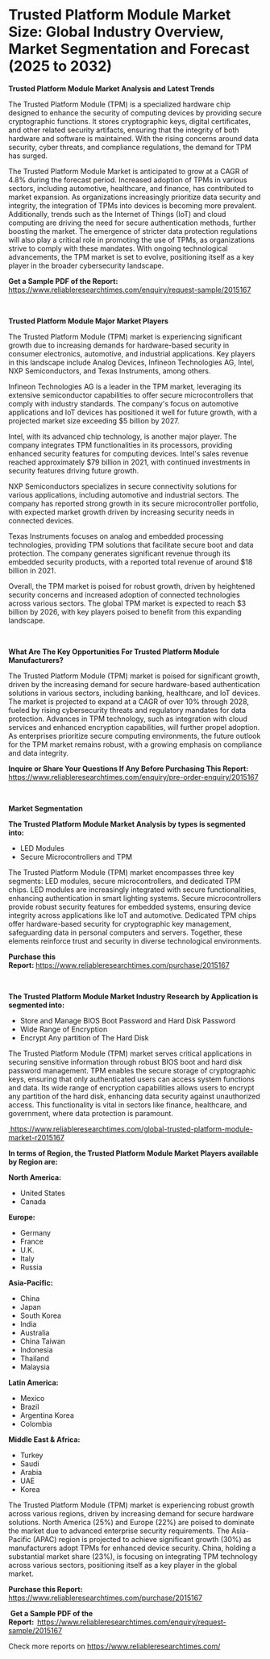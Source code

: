 <p><h1>Trusted Platform Module Market Size: Global Industry Overview, Market Segmentation and Forecast (2025 to 2032)</h1></p><p><strong>Trusted Platform Module Market Analysis and Latest Trends</strong></p>
<p><p>The Trusted Platform Module (TPM) is a specialized hardware chip designed to enhance the security of computing devices by providing secure cryptographic functions. It stores cryptographic keys, digital certificates, and other related security artifacts, ensuring that the integrity of both hardware and software is maintained. With the rising concerns around data security, cyber threats, and compliance regulations, the demand for TPM has surged.</p><p>The Trusted Platform Module Market is anticipated to grow at a CAGR of 4.8% during the forecast period. Increased adoption of TPMs in various sectors, including automotive, healthcare, and finance, has contributed to market expansion. As organizations increasingly prioritize data security and integrity, the integration of TPMs into devices is becoming more prevalent. Additionally, trends such as the Internet of Things (IoT) and cloud computing are driving the need for secure authentication methods, further boosting the market. The emergence of stricter data protection regulations will also play a critical role in promoting the use of TPMs, as organizations strive to comply with these mandates. With ongoing technological advancements, the TPM market is set to evolve, positioning itself as a key player in the broader cybersecurity landscape.</p></p>
<p><strong>Get a Sample PDF of the Report:&nbsp;</strong> <a href="https://www.reliableresearchtimes.com/enquiry/request-sample/2015167?utm_campaign=2198&utm_medium=2&utm_source=Github&utm_content=ia&utm_term=11022025&utm_id=trusted-platform-module">https://www.reliableresearchtimes.com/enquiry/request-sample/2015167</a></p>
<p>&nbsp;</p>
<p><strong>Trusted Platform Module Major Market Players</strong></p>
<p><p>The Trusted Platform Module (TPM) market is experiencing significant growth due to increasing demands for hardware-based security in consumer electronics, automotive, and industrial applications. Key players in this landscape include Analog Devices, Infineon Technologies AG, Intel, NXP Semiconductors, and Texas Instruments, among others.</p><p>Infineon Technologies AG is a leader in the TPM market, leveraging its extensive semiconductor capabilities to offer secure microcontrollers that comply with industry standards. The company's focus on automotive applications and IoT devices has positioned it well for future growth, with a projected market size exceeding $5 billion by 2027.</p><p>Intel, with its advanced chip technology, is another major player. The company integrates TPM functionalities in its processors, providing enhanced security features for computing devices. Intel's sales revenue reached approximately $79 billion in 2021, with continued investments in security features driving future growth.</p><p>NXP Semiconductors specializes in secure connectivity solutions for various applications, including automotive and industrial sectors. The company has reported strong growth in its secure microcontroller portfolio, with expected market growth driven by increasing security needs in connected devices.</p><p>Texas Instruments focuses on analog and embedded processing technologies, providing TPM solutions that facilitate secure boot and data protection. The company generates significant revenue through its embedded security products, with a reported total revenue of around $18 billion in 2021.</p><p>Overall, the TPM market is poised for robust growth, driven by heightened security concerns and increased adoption of connected technologies across various sectors. The global TPM market is expected to reach $3 billion by 2026, with key players poised to benefit from this expanding landscape.</p></p>
<p>&nbsp;</p>
<p><strong>What Are The Key Opportunities For Trusted Platform Module Manufacturers?</strong></p>
<p><p>The Trusted Platform Module (TPM) market is poised for significant growth, driven by the increasing demand for secure hardware-based authentication solutions in various sectors, including banking, healthcare, and IoT devices. The market is projected to expand at a CAGR of over 10% through 2028, fueled by rising cybersecurity threats and regulatory mandates for data protection. Advances in TPM technology, such as integration with cloud services and enhanced encryption capabilities, will further propel adoption. As enterprises prioritize secure computing environments, the future outlook for the TPM market remains robust, with a growing emphasis on compliance and data integrity.</p></p>
<p><strong>Inquire or Share Your Questions If Any Before Purchasing This Report:</strong> <a href="https://www.reliableresearchtimes.com/enquiry/pre-order-enquiry/2015167?utm_campaign=2198&utm_medium=2&utm_source=Github&utm_content=ia&utm_term=11022025&utm_id=trusted-platform-module">https://www.reliableresearchtimes.com/enquiry/pre-order-enquiry/2015167</a></p>
<p>&nbsp;</p>
<p><strong>Market Segmentation</strong></p>
<p><strong>The Trusted Platform Module Market Analysis by types is segmented into:</strong></p>
<p><ul><li>LED Modules</li><li>Secure Microcontrollers and TPM</li></ul></p>
<p><p>The Trusted Platform Module (TPM) market encompasses three key segments: LED modules, secure microcontrollers, and dedicated TPM chips. LED modules are increasingly integrated with secure functionalities, enhancing authentication in smart lighting systems. Secure microcontrollers provide robust security features for embedded systems, ensuring device integrity across applications like IoT and automotive. Dedicated TPM chips offer hardware-based security for cryptographic key management, safeguarding data in personal computers and servers. Together, these elements reinforce trust and security in diverse technological environments.</p></p>
<p><strong>Purchase this Report:&nbsp;</strong><a href="https://www.reliableresearchtimes.com/purchase/2015167?utm_campaign=2198&utm_medium=2&utm_source=Github&utm_content=ia&utm_term=11022025&utm_id=trusted-platform-module">https://www.reliableresearchtimes.com/purchase/2015167</a></p>
<p>&nbsp;</p>
<p><strong>The Trusted Platform Module Market Industry Research by Application is segmented into:</strong></p>
<p><ul><li>Store and Manage BIOS Boot Password and Hard Disk Password</li><li>Wide Range of Encryption</li><li>Encrypt Any partition of The Hard Disk</li></ul></p>
<p><p>The Trusted Platform Module (TPM) market serves critical applications in securing sensitive information through robust BIOS boot and hard disk password management. TPM enables the secure storage of cryptographic keys, ensuring that only authenticated users can access system functions and data. Its wide range of encryption capabilities allows users to encrypt any partition of the hard disk, enhancing data security against unauthorized access. This functionality is vital in sectors like finance, healthcare, and government, where data protection is paramount.</p></p>
<p><a href="https://www.reliableresearchtimes.com/global-trusted-platform-module-market-r2015167?utm_campaign=2198&utm_medium=2&utm_source=Github&utm_content=ia&utm_term=11022025&utm_id=trusted-platform-module">&nbsp;https://www.reliableresearchtimes.com/global-trusted-platform-module-market-r2015167</a></p>
<p><strong>In terms of Region, the Trusted Platform Module Market Players available by Region are:</strong></p>
<p>
    <p> <strong> North America: </strong>
        <ul>
            <li>United States</li>
            <li>Canada</li>
        </ul>
        </p> 
    <p> <strong> Europe: </strong>
        <ul>
            <li>Germany</li>
            <li>France</li>
            <li>U.K.</li>
            <li>Italy</li>
            <li>Russia</li>
        </ul>
        </p> 
    <p> <strong> Asia-Pacific: </strong>
        <ul>
            <li>China</li>
            <li>Japan</li>
            <li>South Korea</li>
            <li>India</li>
            <li>Australia</li>
            <li>China Taiwan</li>
            <li>Indonesia</li>
            <li>Thailand</li>
            <li>Malaysia</li>
        </ul>
        </p> 
    <p> <strong> Latin America: </strong>
        <ul>
            <li>Mexico</li>
            <li>Brazil</li>
            <li>Argentina Korea</li>
            <li>Colombia</li>
        </ul>
        </p> 
    <p> <strong> Middle East & Africa: </strong>
        <ul>
            <li>Turkey</li>
            <li>Saudi</li>
            <li>Arabia</li>
            <li>UAE</li>
            <li>Korea</li>
        </ul>
    </p>
    </p>
<p><p>The Trusted Platform Module (TPM) market is experiencing robust growth across various regions, driven by increasing demand for secure hardware solutions. North America (25%) and Europe (22%) are poised to dominate the market due to advanced enterprise security requirements. The Asia-Pacific (APAC) region is projected to achieve significant growth (30%) as manufacturers adopt TPMs for enhanced device security. China, holding a substantial market share (23%), is focusing on integrating TPM technology across various sectors, positioning itself as a key player in the global market.</p></p>
<p><strong>Purchase this Report: </strong><a href="https://www.reliableresearchtimes.com/purchase/2015167?utm_campaign=2198&utm_medium=2&utm_source=Github&utm_content=ia&utm_term=11022025&utm_id=trusted-platform-module">https://www.reliableresearchtimes.com/purchase/2015167</a></p>
<p>&nbsp;<strong>Get a Sample PDF of the Report:&nbsp;&nbsp;</strong><a href="https://www.reliableresearchtimes.com/enquiry/request-sample/2015167?utm_campaign=2198&utm_medium=2&utm_source=Github&utm_content=ia&utm_term=11022025&utm_id=trusted-platform-module">https://www.reliableresearchtimes.com/enquiry/request-sample/2015167</a></p>
<p><strong></strong></p>
<p>Check more reports on <a href="https://www.reliableresearchtimes.com/?utm_campaign=2198&utm_medium=2&utm_source=Github&utm_content=ia&utm_term=11022025&utm_id=trusted-platform-module">https://www.reliableresearchtimes.com/</a></p>